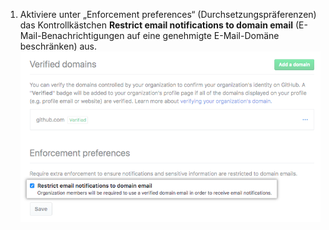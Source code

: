 1. Aktiviere unter „Enforcement preferences“ (Durchsetzungspräferenzen) das Kontrollkästchen **Restrict email notifications to domain email** (E-Mail-Benachrichtigungen auf eine genehmigte E-Mail-Domäne beschränken) aus. ![Kontrollkästchen zur Beschränkung von E-Mail-Benachrichtigungen auf eine genehmigte E-Mail-Domain](/assets/images/help/organizations/restrict-email-notifications-to-domain.png)